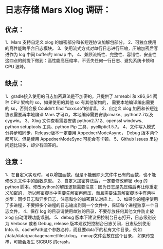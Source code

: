 # 日志存储 Mars Xlog 调研：

## 优点：

1、Mars 支持自定义 xlog 的加密部分和长短连协议加解包部分。
2、可独立使用的高性能跨平台日志模块。
3、使用流式方式对单行日志进行压缩，压缩加密后写进作为 log 中间 buffer的 mmap 中。
4、兼顾流畅性、完整性、容错性、安全性这四点的前提下做到：高性能高压缩率、不丢失任何一行日志、避免系统卡顿和 CPU 波峰。



## 缺点：

1、gradle接入使用的日志加密算法是不加密的，只提供了 armeabi 和 x86_64 两种 CPU 架构的 so，如果使用的其他 so 有其他架构的，
需要本地编译编出需要的 so，否则会报 Couldn’t find “xxxx.so”的错误。
2、自定义 xlog 加密和长短连协议需要再本地编译 Mars 才可以，本地编译需要安装cmake、python2.7以及cygwin。
3、Xlog 文件查看需要安装 python2.7.12、openssl windows、python setuptools 工具、python Pip 工具、pyelliptic1.5.7。
4、文件写入模式分异步和同步，Release版本一定要用 AppednerModeAsync， Debug 版本两个都可以，但是使用 AppednerModeSync 可能会有卡顿。
5、Github Issues 里边问题比较多，却少有回答的。



## 注意：

1、在自定义实现时，可以增加函数，但是不能删除头文件中已有的函数，也不能修改头文件中的函数原型。
2、自定义加密算法后，一定要修改解密 xlog 的 python 脚本。修改python的解压逻辑需要注意：因为日志是先压缩后再让你重定义加密的，
所以解密脚本中需要先解密再解压，而且需要注意解密脚本中有两种类型：同步日志和异步日志，注意和你的加密算法对应上。
3、如果你的程序使用了多进程，不要把多个进程的日志输出到同一个文件中，保证每个进程独享一个日志文件。
4、保存 log 的目录请使用单独的目录，不要存放任何其他文件防止被 xlog 自动清理功能误删。
5、debug 版本下建议把控制台日志打开，日志级别设为 Verbose 或者 Debug, release 版本建议把控制台日志关闭，日志级别使用 Info.
6、cachePath这个参数必传，而且要data下的私有文件目录，例如 /data/data/packagename/files/xlog， mmap文件会放在这个目录，
如果传空串，可能会发生 SIGBUS 的crash。